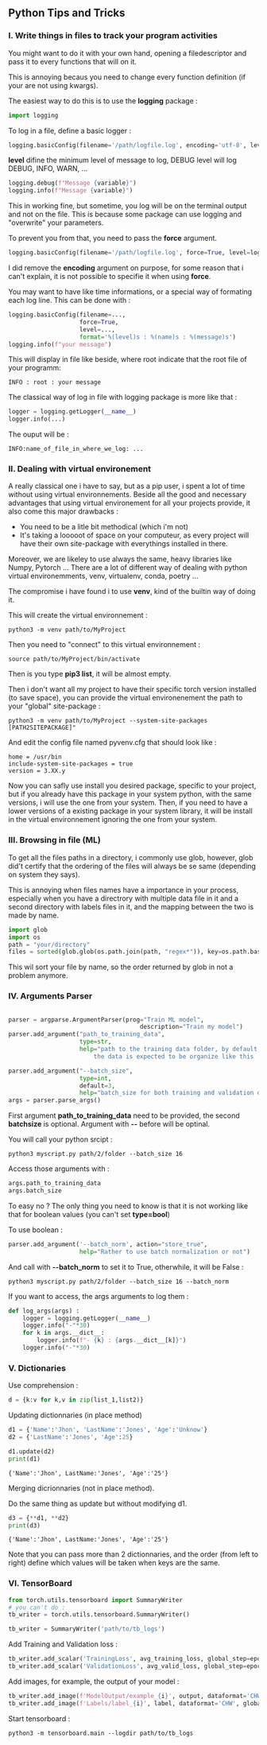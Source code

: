 ## Python Tips and Tricks

### I. Write things in files to track your program activities


You might want to do it with your own hand, opening a filedescriptor and 
pass it to every functions that will on it. 

This is annoying becaus you need to change every function definition (if your are not using 
kwargs).

The easiest way to do this is to use the __logging__ package :

```python
import logging
```
To log in a file, define a basic logger : 

```python
logging.basicConfig(filename='/path/logfile.log', encoding='utf-8', level=logging.DEBUG)
```
__level__ difine the minimum level of message to log, DEBUG level will log DEBUG, INFO, WARN, ...
```python
logging.debug(f"Message {variable}")
logging.info(f"Message {variable}") 
```

This in working fine, but sometime, you log will be on the terminal output and not on the file. 
This is because some package can use logging and "overwrite" your parameters. 

To prevent you from that, you need to pass the __force__ argument. 
```python
logging.basicConfig(filename='/path/logfile.log', force=True, level=logging.DEBUG)
```
I did remove the __encoding__ argument on purpose, for some reason that i can't explain, it is not possible
to specifie it when using __force__. 

You may want to have like time informations, or a special way of formating each log line. 
This can be done with : 

```python 
logging.basicConfig(filename=...,
                    force=True,
                    level=...,
                    format='%(level)s : %(name)s : %(message)s')
logging.info(f"your message")
```
This will display in file like beside, where root indicate that the root file of your programm: 

```
INFO : root : your message
```

The classical way of log in file with logging package is more like that : 

```python 
logger = logging.getLogger(__name__)
logger.info(...)
```

The ouput will be : 

```
INFO:name_of_file_in_where_we_log: ...
```
### II. Dealing with virtual environement 

A really classical one i have to say, but as a pip user, i spent a lot of time 
without using virtual environnements. Beside all the good and necessary advantages that using virtual environement for all your projects
provide, it also come this major drawbacks : 
  - You need to be a litle bit methodical (which i'm not) 
  - It's taking a looooot of space on your computeur, as every project will have their own site-package 
  with everythings installed in there. 

Moreover, we are likeley to use always the same, heavy libraries like Numpy, Pytorch ... 
There are a lot of different way of dealing with python virtual environemments, venv, virtualenv, conda, poetry ... 

The compromise i have found i to use __venv__, kind of the builtin way of doing it. 


This will create the virtual environnement : 
```
python3 -m venv path/to/MyProject
```
Then you need to "connect" to this virtual environnement : 

```
source path/to/MyProject/bin/activate 
```
Then is you type __pip3 list__, it will be almost empty. 

Then i don't want all my project to have their specific torch version installed (to save space), 
you can provide the virtual environenement the path to your "global" site-package :
```
python3 -m venv path/to/MyProject --system-site-packages [PATH2SITEPACKAGE]"
```
And edit the config file named pyvenv.cfg that should look like :
```
home = /usr/bin
include-system-site-packages = true
version = 3.XX.y
```
Now you can safly use install you desired package, specific to your project, but if 
you already have this package in your system python, with the same versions, i will use
the one from your system. Then, if you need to have a lower versions of a existing package 
in your system library, it will be install in the virtual environnement ignoring the one 
from your system. 

### III. Browsing in file (ML) 

To get all the files paths in a directory, i commonly use glob, however, glob did't certify 
that the ordering of the files will always be se same (depending on system they says). 

This is annoying when files names have a importance in your process, especially when you have a 
directrory with multiple data file in it and a second directory with labels files in it, and the 
mapping between the two is made by name.

```python
import glob
import os
path = "your/directory"
files = sorted(glob.glob(os.path.join(path, "regex*")), key=os.path.basename)
```
This wil sort your file by name, so the order returned by glob in not a problem anymore. 


### IV. Arguments Parser 

```python

parser = argparse.ArgumentParser(prog="Train ML model",
                                     description="Train my model")
parser.add_argument("path_to_training_data",
                    type=str,
                    help="path to the training data folder, by default, \
                        the data is expected to be organize like this : ... ")

parser.add_argument("--batch_size", 
                    type=int,
                    default=3,
                    help="batch_size for both training and validation dataloader")
args = parser.parse_args()
```
First argument __path_to_training_data__ need to be provided, the second __batchsize__ is optional. 
Argument with __--__ before will be optinal. 

You will call your python srcipt : 
```
python3 myscript.py path/2/folder --batch_size 16
```

Access those arguments with : 
```python 
args.path_to_training_data
args.batch_size 
```
To easy no ? 
The only thing you need to know is that it is not working like that for boolean values (you can't set __type=bool__) 

To use boolean : 
```python
parser.add_argument('--batch_norm', action="store_true",
                    help="Rather to use batch normalization or not") 
```

And call with __--batch_norm__ to set it to True, otherwhile, it will be False : 
```
python3 myscript.py path/2/folder --batch_size 16 --batch_norm
```
If you want to access, the args arguments to log them : 

```python
def log_args(args) :
    logger = logging.getLogger(__name__)
    logger.info("-"*30)
    for k in args.__dict__:
        logger.info(f"- {k} : {args.__dict__[k]}")
    logger.info("-"*30)
```

### V. Dictionaries 

Use comprehension : 

```python
d = {k:v for k,v in zip(list_1,list2)}
```
Updating dictionnaries (in place method) 

```python 
d1 = {'Name':'Jhon', 'LastName':'Jones', 'Age':'Unknow'}
d2 = {'LastName':'Jones', 'Age':25}

d1.update(d2) 
print(d1) 
```
```console
{'Name':'Jhon', LastName:'Jones', 'Age':'25'}
```
Merging dicrionnaries (not in place method).

Do the same thing as update but without modifying d1. 
```python
d3 = {**d1, **d2}
print(d3)
```
```console
{'Name':'Jhon', LastName:'Jones', 'Age':'25'}
```
Note that you can pass more than 2 dictionnaries, and the order 
(from left to right) define which values will be taken when keys are the same.

### VI. TensorBoard 

```python
from torch.utils.tensorboard import SummaryWriter
# you can't do : 
tb_writer = torch.utils.tensorboard.SummaryWriter() 
```

```python
tb_writer = SummaryWriter('path/to/tb_logs')
```
Add Training and Validation loss :
```python
tb_writer.add_scalar('TrainingLoss', avg_training_loss, global_step=epoch_i) 
tb_writer.add_scalar('ValidationLoss', avg_valid_loss, global_step=epoch_i) 
```
Add images, for example, the output of your model :
```python
tb_writer.add_image(f'ModelOutput/example_{i}', output, dataformat='CHW', global_step=epoch_i)
tb_writer.add_image(f'Labels/label_{i}', label, dataformat='CHW', global_step=epoch_i)
```
Start tensorboard : 
```
python3 -m tensorboard.main --logdir path/to/tb_logs
```
